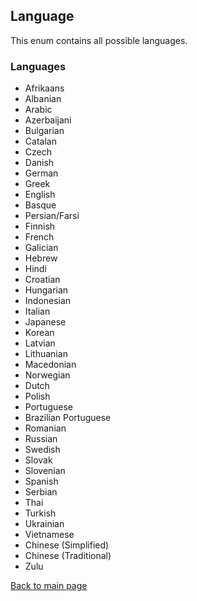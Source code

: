 ## Language
This enum contains all possible languages.
### Languages
- Afrikaans
- Albanian
- Arabic
- Azerbaijani
- Bulgarian
- Catalan
- Czech
- Danish
- German
- Greek
- English
- Basque
- Persian/Farsi
- Finnish
- French
- Galician
- Hebrew
- Hindi
- Croatian
- Hungarian
- Indonesian
- Italian
- Japanese
- Korean
- Latvian
- Lithuanian
- Macedonian
- Norwegian
- Dutch
- Polish
- Portuguese
- Brazilian Portuguese
- Romanian
- Russian
- Swedish
- Slovak
- Slovenian
- Spanish
- Serbian
- Thai
- Turkish
- Ukrainian
- Vietnamese
- Chinese (Simplified)
- Chinese (Traditional)
- Zulu

[Back to main page](https://eloyespinosa.github.io/Weather.NET)
